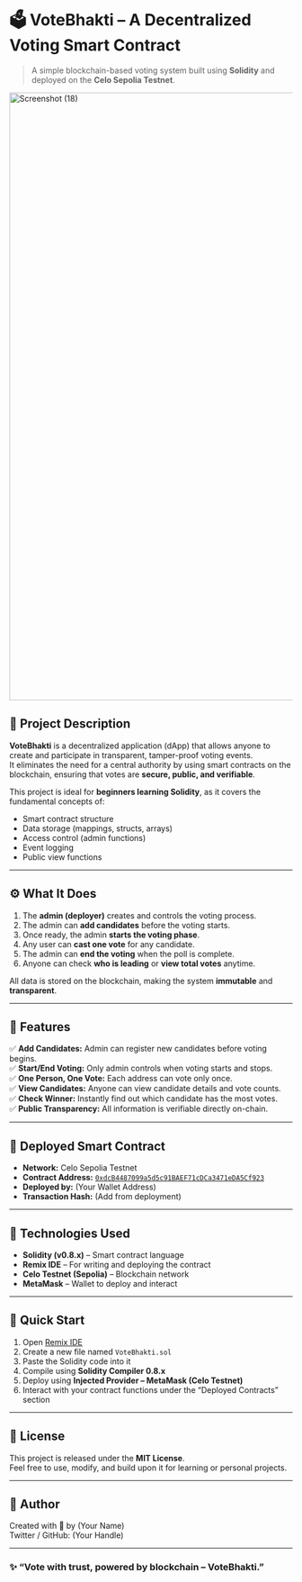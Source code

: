 # 🗳️ VoteBhakti – A Decentralized Voting Smart Contract

> A simple blockchain-based voting system built using **Solidity** and deployed on the **Celo Sepolia Testnet**.

<img width="1920" height="1080" alt="Screenshot (18)" src="https://github.com/user-attachments/assets/25530737-2ec7-4367-bb0e-e6c898e25904" />


## 📖 Project Description

**VoteBhakti** is a decentralized application (dApp) that allows anyone to create and participate in transparent, tamper-proof voting events.  
It eliminates the need for a central authority by using smart contracts on the blockchain, ensuring that votes are **secure, public, and verifiable**.

This project is ideal for **beginners learning Solidity**, as it covers the fundamental concepts of:
- Smart contract structure  
- Data storage (mappings, structs, arrays)  
- Access control (admin functions)  
- Event logging  
- Public view functions  

---

## ⚙️ What It Does

1. The **admin (deployer)** creates and controls the voting process.  
2. The admin can **add candidates** before the voting starts.  
3. Once ready, the admin **starts the voting phase**.  
4. Any user can **cast one vote** for any candidate.  
5. The admin can **end the voting** when the poll is complete.  
6. Anyone can check **who is leading** or **view total votes** anytime.

All data is stored on the blockchain, making the system **immutable** and **transparent**.

---

## 🌟 Features

✅ **Add Candidates:** Admin can register new candidates before voting begins.  
✅ **Start/End Voting:** Only admin controls when voting starts and stops.  
✅ **One Person, One Vote:** Each address can vote only once.  
✅ **View Candidates:** Anyone can view candidate details and vote counts.  
✅ **Check Winner:** Instantly find out which candidate has the most votes.  
✅ **Public Transparency:** All information is verifiable directly on-chain.  

---

## 🔗 Deployed Smart Contract

- **Network:** Celo Sepolia Testnet  
- **Contract Address:** [`0xdcB4487099a5d5c91BAEF71cDCa3471eDA5Cf923`](https://celo-sepolia.blockscout.com/address/0xdcB4487099a5d5c91BAEF71cDCa3471eDA5Cf923)  
- **Deployed by:** (Your Wallet Address)  
- **Transaction Hash:** (Add from deployment)  

---

## 🧠 Technologies Used

- **Solidity (v0.8.x)** – Smart contract language  
- **Remix IDE** – For writing and deploying the contract  
- **Celo Testnet (Sepolia)** – Blockchain network  
- **MetaMask** – Wallet to deploy and interact  

---

## 🚀 Quick Start

1. Open [Remix IDE](https://remix.ethereum.org)  
2. Create a new file named `VoteBhakti.sol`  
3. Paste the Solidity code into it  
4. Compile using **Solidity Compiler 0.8.x**  
5. Deploy using **Injected Provider – MetaMask (Celo Testnet)**  
6. Interact with your contract functions under the “Deployed Contracts” section  

---

## 📜 License

This project is released under the **MIT License**.  
Feel free to use, modify, and build upon it for learning or personal projects.

---

## 💬 Author

Created with 💛 by (Your Name)  
Twitter / GitHub: (Your Handle)

---

### ✨ “Vote with trust, powered by blockchain – VoteBhakti.”

